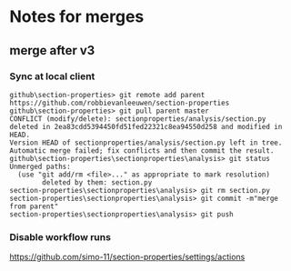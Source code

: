 # Notes for merges

## merge after v3

### Sync at local client
```
github\section-properties> git remote add parent https://github.com/robbievanleeuwen/section-properties
github\section-properties> git pull parent master
CONFLICT (modify/delete): sectionproperties/analysis/section.py deleted in 2ea83cdd5394450fd51fed22321c8ea94550d258 and modified in HEAD.
Version HEAD of sectionproperties/analysis/section.py left in tree.
Automatic merge failed; fix conflicts and then commit the result.
github\section-properties\sectionproperties\analysis> git status
Unmerged paths:
  (use "git add/rm <file>..." as appropriate to mark resolution)
        deleted by them: section.py
section-properties\sectionproperties\analysis> git rm section.py
section-properties\sectionproperties\analysis> git commit -m"merge from parent"
section-properties\sectionproperties\analysis> git push
```
### Disable workflow runs
https://github.com/simo-11/section-properties/settings/actions
